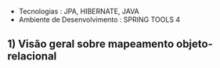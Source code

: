 
- Tecnologias : JPA, HIBERNATE, JAVA  
- Ambiente de Desenvolvimento : SPRING TOOLS 4


## 1) Visão geral sobre mapeamento objeto-relacional





